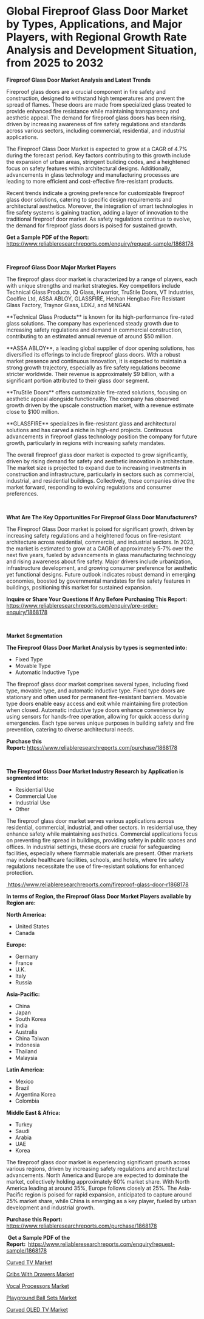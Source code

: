 <p><h1>Global Fireproof Glass Door Market by Types, Applications, and Major Players, with Regional Growth Rate Analysis and Development Situation, from 2025 to 2032</h1></p><p><strong>Fireproof Glass Door Market Analysis and Latest Trends</strong></p>
<p><p>Fireproof glass doors are a crucial component in fire safety and construction, designed to withstand high temperatures and prevent the spread of flames. These doors are made from specialized glass treated to provide enhanced fire resistance while maintaining transparency and aesthetic appeal. The demand for fireproof glass doors has been rising, driven by increasing awareness of fire safety regulations and standards across various sectors, including commercial, residential, and industrial applications.</p><p>The Fireproof Glass Door Market is expected to grow at a CAGR of 4.7% during the forecast period. Key factors contributing to this growth include the expansion of urban areas, stringent building codes, and a heightened focus on safety features within architectural designs. Additionally, advancements in glass technology and manufacturing processes are leading to more efficient and cost-effective fire-resistant products.</p><p>Recent trends indicate a growing preference for customizable fireproof glass door solutions, catering to specific design requirements and architectural aesthetics. Moreover, the integration of smart technologies in fire safety systems is gaining traction, adding a layer of innovation to the traditional fireproof door market. As safety regulations continue to evolve, the demand for fireproof glass doors is poised for sustained growth.</p></p>
<p><strong>Get a Sample PDF of the Report:&nbsp;</strong> <a href="https://www.reliableresearchreports.com/enquiry/request-sample/1868178?utm_campaign=36&utm_medium=2&utm_source=Github&utm_content=ia&utm_term=07022025&utm_id=fireproof-glass-door">https://www.reliableresearchreports.com/enquiry/request-sample/1868178</a></p>
<p>&nbsp;</p>
<p><strong>Fireproof Glass Door Major Market Players</strong></p>
<p><p>The fireproof glass door market is characterized by a range of players, each with unique strengths and market strategies. Key competitors include Technical Glass Products, IQ Glass, Hwarrior, TruStile Doors, VT Industries, Coolfire Ltd, ASSA ABLOY, GLASSFIRE, Heshan Hengbao Fire Resistant Glass Factory, Traynor Glass, LDKJ, and MINGAN.</p><p>**Technical Glass Products** is known for its high-performance fire-rated glass solutions. The company has experienced steady growth due to increasing safety regulations and demand in commercial construction, contributing to an estimated annual revenue of around $50 million.</p><p>**ASSA ABLOY**, a leading global supplier of door opening solutions, has diversified its offerings to include fireproof glass doors. With a robust market presence and continuous innovation, it is expected to maintain a strong growth trajectory, especially as fire safety regulations become stricter worldwide. Their revenue is approximately $9 billion, with a significant portion attributed to their glass door segment.</p><p>**TruStile Doors** offers customizable fire-rated solutions, focusing on aesthetic appeal alongside functionality. The company has observed growth driven by the upscale construction market, with a revenue estimate close to $100 million.</p><p>**GLASSFIRE** specializes in fire-resistant glass and architectural solutions and has carved a niche in high-end projects. Continuous advancements in fireproof glass technology position the company for future growth, particularly in regions with increasing safety mandates.</p><p>The overall fireproof glass door market is expected to grow significantly, driven by rising demand for safety and aesthetic innovation in architecture. The market size is projected to expand due to increasing investments in construction and infrastructure, particularly in sectors such as commercial, industrial, and residential buildings. Collectively, these companies drive the market forward, responding to evolving regulations and consumer preferences.</p></p>
<p>&nbsp;</p>
<p><strong>What Are The Key Opportunities For Fireproof Glass Door Manufacturers?</strong></p>
<p><p>The Fireproof Glass Door market is poised for significant growth, driven by increasing safety regulations and a heightened focus on fire-resistant architecture across residential, commercial, and industrial sectors. In 2023, the market is estimated to grow at a CAGR of approximately 5-7% over the next five years, fueled by advancements in glass manufacturing technology and rising awareness about fire safety. Major drivers include urbanization, infrastructure development, and growing consumer preference for aesthetic yet functional designs. Future outlook indicates robust demand in emerging economies, boosted by governmental mandates for fire safety features in buildings, positioning this market for sustained expansion.</p></p>
<p><strong>Inquire or Share Your Questions If Any Before Purchasing This Report:</strong> <a href="https://www.reliableresearchreports.com/enquiry/pre-order-enquiry/1868178?utm_campaign=36&utm_medium=2&utm_source=Github&utm_content=ia&utm_term=07022025&utm_id=fireproof-glass-door">https://www.reliableresearchreports.com/enquiry/pre-order-enquiry/1868178</a></p>
<p>&nbsp;</p>
<p><strong>Market Segmentation</strong></p>
<p><strong>The Fireproof Glass Door Market Analysis by types is segmented into:</strong></p>
<p><ul><li>Fixed Type</li><li>Movable Type</li><li>Automatic Inductive Type</li></ul></p>
<p><p>The fireproof glass door market comprises several types, including fixed type, movable type, and automatic inductive type. Fixed type doors are stationary and often used for permanent fire-resistant barriers. Movable type doors enable easy access and exit while maintaining fire protection when closed. Automatic inductive type doors enhance convenience by using sensors for hands-free operation, allowing for quick access during emergencies. Each type serves unique purposes in building safety and fire prevention, catering to diverse architectural needs.</p></p>
<p><strong>Purchase this Report:&nbsp;</strong><a href="https://www.reliableresearchreports.com/purchase/1868178?utm_campaign=36&utm_medium=2&utm_source=Github&utm_content=ia&utm_term=07022025&utm_id=fireproof-glass-door">https://www.reliableresearchreports.com/purchase/1868178</a></p>
<p>&nbsp;</p>
<p><strong>The Fireproof Glass Door Market Industry Research by Application is segmented into:</strong></p>
<p><ul><li>Residential Use</li><li>Commercial Use</li><li>Industrial Use</li><li>Other</li></ul></p>
<p><p>The fireproof glass door market serves various applications across residential, commercial, industrial, and other sectors. In residential use, they enhance safety while maintaining aesthetics. Commercial applications focus on preventing fire spread in buildings, providing safety in public spaces and offices. In industrial settings, these doors are crucial for safeguarding facilities, especially where flammable materials are present. Other markets may include healthcare facilities, schools, and hotels, where fire safety regulations necessitate the use of fire-resistant solutions for enhanced protection.</p></p>
<p><a href="https://www.reliableresearchreports.com/fireproof-glass-door-r1868178?utm_campaign=36&utm_medium=2&utm_source=Github&utm_content=ia&utm_term=07022025&utm_id=fireproof-glass-door">&nbsp;https://www.reliableresearchreports.com/fireproof-glass-door-r1868178</a></p>
<p><strong>In terms of Region, the Fireproof Glass Door Market Players available by Region are:</strong></p>
<p>
    <p> <strong> North America: </strong>
        <ul>
            <li>United States</li>
            <li>Canada</li>
        </ul>
        </p> 
    <p> <strong> Europe: </strong>
        <ul>
            <li>Germany</li>
            <li>France</li>
            <li>U.K.</li>
            <li>Italy</li>
            <li>Russia</li>
        </ul>
        </p> 
    <p> <strong> Asia-Pacific: </strong>
        <ul>
            <li>China</li>
            <li>Japan</li>
            <li>South Korea</li>
            <li>India</li>
            <li>Australia</li>
            <li>China Taiwan</li>
            <li>Indonesia</li>
            <li>Thailand</li>
            <li>Malaysia</li>
        </ul>
        </p> 
    <p> <strong> Latin America: </strong>
        <ul>
            <li>Mexico</li>
            <li>Brazil</li>
            <li>Argentina Korea</li>
            <li>Colombia</li>
        </ul>
        </p> 
    <p> <strong> Middle East & Africa: </strong>
        <ul>
            <li>Turkey</li>
            <li>Saudi</li>
            <li>Arabia</li>
            <li>UAE</li>
            <li>Korea</li>
        </ul>
    </p>
    </p>
<p><p>The fireproof glass door market is experiencing significant growth across various regions, driven by increasing safety regulations and architectural advancements. North America and Europe are expected to dominate the market, collectively holding approximately 60% market share. With North America leading at around 35%, Europe follows closely at 25%. The Asia-Pacific region is poised for rapid expansion, anticipated to capture around 25% market share, while China is emerging as a key player, fueled by urban development and industrial growth.</p></p>
<p><strong>Purchase this Report: </strong><a href="https://www.reliableresearchreports.com/purchase/1868178?utm_campaign=36&utm_medium=2&utm_source=Github&utm_content=ia&utm_term=07022025&utm_id=fireproof-glass-door">https://www.reliableresearchreports.com/purchase/1868178</a></p>
<p>&nbsp;<strong>Get a Sample PDF of the Report:&nbsp;&nbsp;</strong><a href="https://www.reliableresearchreports.com/enquiry/request-sample/1868178?utm_campaign=36&utm_medium=2&utm_source=Github&utm_content=ia&utm_term=07022025&utm_id=fireproof-glass-door">https://www.reliableresearchreports.com/enquiry/request-sample/1868178</a></p>
<p><strong></strong></p>
<p><p><a href="https://github.com/genayziben/Market-Research-Report-List-1/blob/main/curved-tv-market.md?utm_campaign=36&utm_medium=2&utm_source=Github&utm_content=ia&utm_term=07022025&utm_id=fireproof-glass-door">Curved TV Market</a></p><p><a href="https://github.com/elitasvimal/Market-Research-Report-List-1/blob/main/cribs-with-drawers-market.md?utm_campaign=36&utm_medium=2&utm_source=Github&utm_content=ia&utm_term=07022025&utm_id=fireproof-glass-door">Cribs With Drawers Market</a></p><p><a href="https://github.com/raeezkenedz/Market-Research-Report-List-1/blob/main/vocal-processors-market.md?utm_campaign=36&utm_medium=2&utm_source=Github&utm_content=ia&utm_term=07022025&utm_id=fireproof-glass-door">Vocal Processors Market</a></p><p><a href="https://github.com/meuskocov/Market-Research-Report-List-1/blob/main/playground-ball-sets-market.md?utm_campaign=36&utm_medium=2&utm_source=Github&utm_content=ia&utm_term=07022025&utm_id=fireproof-glass-door">Playground Ball Sets Market</a></p><p><a href="https://github.com/binnazcassam/Market-Research-Report-List-1/blob/main/curved-oled-tv-market.md?utm_campaign=36&utm_medium=2&utm_source=Github&utm_content=ia&utm_term=07022025&utm_id=fireproof-glass-door">Curved OLED TV Market</a></p></p>